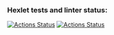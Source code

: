 ### Hexlet tests and linter status:
[![Actions Status](https://github.com/wheelet/devops-for-programmers-project-lvl1/workflows/hexlet-check/badge.svg)](https://github.com/wheelet/devops-for-programmers-project-lvl1/actions)
[![Actions Status](https://github.com/wheelet/devops-for-programmers-project-lvl1/workflows/push/badge.svg)](https://github.com/wheelet/devops-for-programmers-project-lvl1/actions/workflows/push)
